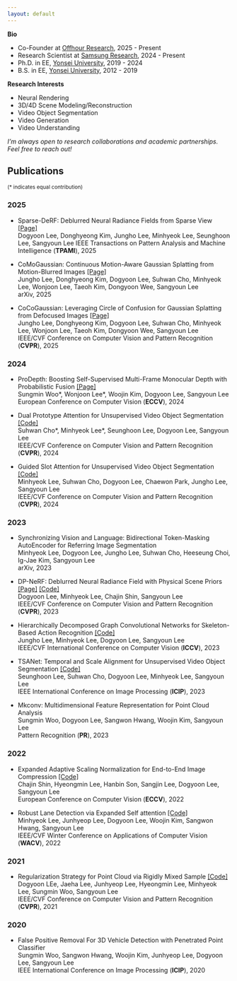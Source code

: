 ```yaml
---
layout: default
---
```


**Bio**
* Co-Founder at <a href="https://www.linkedin.com/company/offhour-research">Offhour Research</a>, 2025 - Present
* Research Scientist at <a href="https://research.samsung.com/aicenter_seoul">Samsung Research</a>, 2024 - Present
* Ph.D. in EE, <a href="https://www.yonsei.ac.kr/en_sc/index.jsp">Yonsei University</a>, 2019 - 2024
* B.S. in EE, <a href="https://www.yonsei.ac.kr/en_sc/index.jsp">Yonsei University</a>, 2012 - 2019

**Research Interests**  
* Neural Rendering
* 3D/4D Scene Modeling/Reconstruction
* Video Object Segmentation
* Video Generation 
* Video Understanding

_I’m always open to research collaborations and academic partnerships. Feel free to reach out!_


## Publications 
<sup>(\* indicates equal contribution)</sup>

### 2025
* Sparse-DeRF: Deblurred Neural Radiance Fields from Sparse View <a href="https://dogyoonlee.github.io/sparsederf">[Page]</a>  
Dogyoon Lee, Donghyeong Kim, Jungho Lee, Minhyeok Lee, Seunghoon Lee, Sangyoun Lee
IEEE Transactions on Pattern Analysis and Machine Intelligence (**TPAMI**), 2025  

* CoMoGaussian: Continuous Motion-Aware Gaussian Splatting from Motion-Blurred Images <a href="https://jho-yonsei.github.io/CoMoGaussian">[Page]</a>  
Jungho Lee, Donghyeong Kim, Dogyoon Lee, Suhwan Cho, Minhyeok Lee, Wonjoon Lee, Taeoh Kim, Dongyoon Wee, Sangyoun Lee  
arXiv, 2025  

* CoCoGaussian: Leveraging Circle of Confusion for Gaussian Splatting from Defocused Images  <a href="https://jho-yonsei.github.io/CoCoGaussian">[Page]</a>  
Jungho Lee, Donghyeong Kim, Dogyoon Lee, Suhwan Cho, Minhyeok Lee, Wonjoon Lee, Taeoh Kim, Dongyoon Wee, Sangyoun Lee  
IEEE/CVF Conference on Computer Vision and Pattern Recognition (**CVPR**), 2025  

### 2024

* ProDepth: Boosting Self-Supervised Multi-Frame Monocular Depth with Probabilistic Fusion <a href="https://sungmin-woo.github.io/prodepth/">[Page]</a>  
Sungmin Woo\*, Wonjoon Lee\*, Woojin Kim, Dogyoon Lee, Sangyoun Lee  
European Conference on Computer Vision (**ECCV**), 2024  

* Dual Prototype Attention for Unsupervised Video Object Segmentation <a href="https://github.com/Hydragon516/DPA">[Code]</a>  
Suhwan Cho\*, Minhyeok Lee\*, Seunghoon Lee, Dogyoon Lee, Sangyoun Lee  
IEEE/CVF Conference on Computer Vision and Pattern Recognition (**CVPR**), 2024  

* Guided Slot Attention for Unsupervised Video Object Segmentation <a href="https://github.com/Hydragon516/GSANet">[Code]</a>  
Minhyeok Lee, Suhwan Cho, Dogyoon Lee, Chaewon Park, Jungho Lee, Sangyoun Lee  
IEEE/CVF Conference on Computer Vision and Pattern Recognition (**CVPR**), 2024  

### 2023

* Synchronizing Vision and Language: Bidirectional Token-Masking AutoEncoder for Referring Image Segmentation  
Minhyeok Lee, Dogyoon Lee, Jungho Lee, Suhwan Cho, Heeseung Choi, Ig-Jae Kim, Sangyoun Lee  
arXiv, 2023  

* DP-NeRF: Deblurred Neural Radiance Field with Physical Scene Priors <a href="https://dogyoonlee.github.io/dpnerf/">[Page]</a>  <a href="https://github.com/dogyoonlee/DP-NeRF">[Code]</a>  
Dogyoon Lee, Minhyeok Lee, Chajin Shin, Sangyoun Lee  
IEEE/CVF Conference on Computer Vision and Pattern Recognition (**CVPR**), 2023  

* Hierarchically Decomposed Graph Convolutional Networks for Skeleton- Based Action Recognition <a href="https://github.com/Jho-Yonsei/HD-GCN">[Code]</a>  
Jungho Lee, Minhyeok Lee, Dogyoon Lee, Sangyoun Lee  
IEEE/CVF International Conference on Computer Vision (**ICCV**), 2023  

* TSANet: Temporal and Scale Alignment for Unsupervised Video Object Segmentation <a href="https://github.com/iseunghoon/TSANet">[Code]</a>  
Seunghoon Lee, Suhwan Cho, Dogyoon Lee, Minhyeok Lee, Sangyoun Lee  
IEEE International Conference on Image Processing (**ICIP**), 2023  

* Mkconv: Multidimensional Feature Representation for Point Cloud Analysis  
Sungmin Woo, Dogyoon Lee, Sangwon Hwang, Woojin Kim, Sangyoun Lee  
Pattern Recognition (**PR**), 2023  

### 2022

* Expanded Adaptive Scaling Normalization for End-to-End Image Compression <a href="https://github.com/ChajinShin/EASN">[Code]</a>  
Chajin Shin, Hyeongmin Lee, Hanbin Son, Sangjin Lee, Dogyoon Lee, Sangyoun Lee  
European Conference on Computer Vision (**ECCV**), 2022  

* Robust Lane Detection via Expanded Self attention <a href="https://github.com/Hydragon516/ESA-official">[Code]</a>  
Minhyeok Lee, Junhyeop Lee, Dogyoon Lee, Woojin Kim, Sangwon Hwang, Sangyoun Lee  
IEEE/CVF Winter Conference on Applications of Computer Vision (**WACV**), 2022  

### 2021

* Regularization Strategy for Point Cloud via Rigidly Mixed Sample  <a href="https://github.com/dogyoonlee/RSMix">[Code]</a>   
Dogyoon LEe, Jaeha Lee, Junhyeop Lee, Hyeongmin Lee, Minhyeok Lee, Sungmin Woo, Sangyoun Lee  
IEEE/CVF Conference on Computer Vision and Pattern Recognition (**CVPR**), 2021  

### 2020

* False Positive Removal For 3D Vehicle Detection with Penetrated Point Classifier  
Sungmin Woo, Sangwon Hwang, Woojin Kim, Junhyeop Lee, Dogyoon Lee, Sangyoun Lee  
IEEE International Conference on Image Processing (**ICIP**), 2020  

